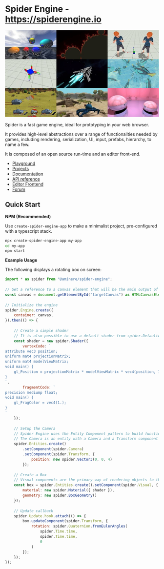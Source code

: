Spider Engine - https://spiderengine.io
=======================================

![Thumbnails](https://raw.githubusercontent.com/aminere/spider-engine/master/docs/source/images/runtime.jpg)

Spider is a fast game engine, ideal for prototyping in your web browser.

It provides high-level abstractions over a range of functionalities needed by games, including rendering, serialization, UI, input, prefabs, hierarchy, to name a few.

It is composed of an open source run-time and an editor front-end.

* [Playground](https://playground.spiderengine.io)
* [Projects](https://spiderengine.io/projects)
* [Documentation](https://docs.spiderengine.io/) 
* [API reference](https://docs.spiderengine.io/api)
* [Editor Frontend](https://spiderengine.io/editor)
* [Forum](https://forum.spiderengine.io)

Quick Start
-----------

**NPM (Recommended)**

Use `create-spider-engine-app` to make a minimalist project, pre-configured with a typescript stack.

```bash
npx create-spider-engine-app my-app
cd my-app
npm start
```

**Example Usage**

The following displays a rotating box on screen:

```javascript
import * as spider from "@aminere/spider-engine";

// Get a reference to a canvas element that will be the main output of the engine
const canvas = document.getElementById("targetCanvas") as HTMLCanvasElement;

// Initialize the engine
spider.Engine.create({
    container: canvas,
}).then(() => {

    // Create a simple shader
    // It is also possible to use a default shader from spider.DefaultAssets
    const shader = new spider.Shader({
        vertexCode: `                
attribute vec3 position;
uniform mat4 projectionMatrix;
uniform mat4 modelViewMatrix;
void main() {
    gl_Position = projectionMatrix * modelViewMatrix * vec4(position, 1.0);
}
`,
        fragmentCode: `
precision mediump float;
void main() {    
    gl_FragColor = vec4(1.);
}
`
    });

    // Setup the Camera
    // Spider Engine uses the Entity Component pattern to build functionality
    // The Camera is an entity with a Camera and a Transform component    
    spider.Entities.create()
        .setComponent(spider.Camera)
        .setComponent(spider.Transform, {
            position: new spider.Vector3(0, 0, 4)
        });

    // Create a Box
    // Visual components are the primary way of rendering objects to the screen    
    const box = spider.Entities.create().setComponent(spider.Visual, {
        material: new spider.Material({ shader }),
        geometry: new spider.BoxGeometry()
    });

    // Update callback
    spider.Update.hook.attach(() => {
        box.updateComponent(spider.Transform, {
            rotation: spider.Quaternion.fromEulerAngles(
                spider.Time.time,
                spider.Time.time,
                0
            )
        });
    });
});

```
